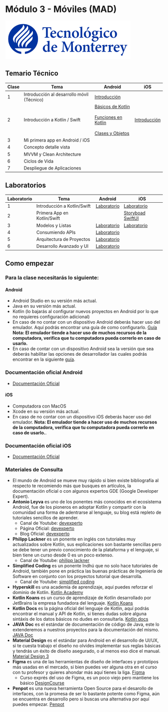 # Módulo 3 - Móviles (MAD)

![Tec de Monterrey](/images/logotecmty.png)

## Temario Técnico
| Clase | Tema                                       | Android                                                                                                                                                                                                                                                                                                                                                                                                                                                                                           | iOS                                                   |
| ----- | ------------------------------------------ | ------------------------------------------------------------------------------------------------------------------------------------------------------------------------------------------------------------------------------------------------------------------------------------------------------------------------------------------------------------------------------------------------------------------------------------------------------------------------------------------------- | ----------------------------------------------------- |
| 1     | Introducción al desarrollo móvil (Técnico) | [Introducción](https://docs.google.com/presentation/d/1IWuIlCWQ2FLjHXrOKezM8-RiSa1Or-wo9l-ckO_1HLY/edit#slide=id.g23bc83ae714_0_0)                                                                                                                                                                                                                                                                                                                                                                |
| 2     | Introducción a Kotlin / Swift              | [Básicos de Kotlin](https://docs.google.com/presentation/d/1fMJWpEbnQGd39zwsrzVWm3hM9Myh6mWYS1Tgq8USrls/edit?usp=sharing&resourcekey=0-TC3peTh9IKAQx3IoIxJfGw) <br /><br /> [Funciones en Kotlin](https://docs.google.com/presentation/d/1fMJWpEbnQGd39zwsrzVWm3hM9Myh6mWYS1Tgq8USrls/edit?usp=sharing&resourcekey=0-TC3peTh9IKAQx3IoIxJfGw) <br /><br /> [Clases y Objetos](https://docs.google.com/presentation/d/1NWo4-P8zO0rnlDB6zEMH7oPZP1PEP3q0d9wKB-asV9s/edit#slide=id.gb9961b3fa0_0_433) | [Introducción](/mobile/ios/ppts/IOS_Introduction.pdf) |
| 3     | Mi primera app en Android / iOS            |
| 4     | Concepto detalle vista                     |
| 5     | MVVM y Clean Architecture                  |
| 6     | Ciclos de Vida                             |
| 7     | Despliegue de Aplicaciones                 |

## Laboratorios
| Laboratorio | Tema                        | Android                                                       | iOS                                                                                    |
| ----------- | --------------------------- | ------------------------------------------------------------- | -------------------------------------------------------------------------------------- |
| 1           | Introducción a Kotlin/Swift | [Laboratorio](/mobile/labs/1_intro_kotlin.md)                 | [Laboratorio](/mobile/ios/1_intro_swift.md)                                            |
| 2           | Primera App en Kotlin/Swift |                                                               | [Storyboad](/mobile/ios/1_bases/firstapp/) [SwiftUI](/mobile/ios/1_bases/loginswiftui) |
| 3           | Modelos y Listas            | [Laboratorio](/mobile/labs/3_data_classes_y_recyclerview.md)  | [Laboratorio](/mobile/ios/2_modelos_y_listas.md)                                       |
| 4           | Consumiendo APIs            | [Laboratorio](/mobile/labs/4_consumiendo_apis.md)             |
| 5           | Arquitectura de Proyectos   | [Laboratorio](/mobile/labs/5_arquitectura_mvvm.md)            |
| 6           | Desarrollo Avanzado y UI    | [Laboratorio](/mobile/labs/6_fragmentos_y_material_design.md) |

## Como empezar
### Para la clase necesitarás lo siguiente:

#### Android
- Android Studio en su versión más actual.
- Java en su versión más actual.
- Kotlin (lo bajarás al configurar nuevos proyectos en Android por lo que no requieres configuración adicional)
- En caso de no contar con un dispositivo Android deberás hacer uso del emulador. Aquí podrás encontrar una guía de como configurarlo. [Guía](https://developer.android.com/design-for-safety/privacy-sandbox/download?hl=es-419#:~:text=Set%20up%20an%20Android%20device%20emulator%20image,-To%20set%20up&text=Install%20the%20latest%20Canary%20build,it%20isn't%20already%20installed.) **Nota: El emulador tiende a hacer uso de muchos recursos de la computadora, verifica que tu computadora pueda correrlo en caso de usarlo.**
- En caso de contar con un dispositivo Android sea la versión que sea deberás habilitar las opciones de desarrollador las cuales podrás encontrar en la siguiente [guía](https://developer.android.com/studio/debug/dev-options?hl=es-419).

### Documentación oficial Android
- [Documentación Oficial](https://developer.android.com/?hl=es-419)

#### iOS
- Computadora con MacOS
- Xcode en su versión más actual.
- En caso de no contar con un dispositivo iOS deberás hacer uso del emulador. **Nota: El emulador tiende a hacer uso de muchos recursos de la computadora, verifica que tu computadora pueda correrlo en caso de usarlo.**.

### Documentación oficial iOS
- [Documentación Oficial](https://developer.apple.com/develop/)

### Materiales de Consulta
- El mundo de Android se mueve muy rápido si bien existe bibliografía al respecto te recomiendo más que busques en artículos, la documentación oficial o con algunos expertos GDE (Google Developer Expert).
- **Antonio Leyva** es uno de los ponentes más conocidos en el ecosistema Android, fue de los pioneros en adoptar Kotlin y compartir con la comunidad una forma de adentrarse al lenguaje, su blog está repleto de tutoriales sencillos de aprender.
  - Canal de Youtube: [devexperto](https://www.youtube.com/@devexperto)
  - Página Oficial: [devexperto](https://devexperto.com/)
  - Blog Oficial: [devexperto](https://devexperto.com/blog/)
- **Philipp Lackner** es un ponente en inglés con tutoriales muy actualizados sobre Kotlin, sus explicaciones son bastante sencillas pero se debe tener un previo conocimiento de la plataforma y el lenguaje, si bien tiene un curso desde 0 es un poco extenso.
  - Canal de Youtube: [philipp lackner](https://www.youtube.com/@PhilippLackner)
- **Simplified Coding** es un ponente Indhú que no solo hace tutoriales de Android, también pone en práctica las buenas prácticas de Ingeniería de Software en conjunto con los proyectos tutorial que desarrolla.
  - Canal de Youtube: [simplified coding](https://www.youtube.com/@SimplifiedCoding)
- **Hyperskill** es una academia de aprendizaje, aquí puedes reforzar el dominio de Kotlin. [Kotlin Academy](https://hyperskill.org/tracks?category=4)
- **Kotlin Koans** es un curso de aprendizaje de Kotlin desarrollado por JetBrains la empresa fundadora del lenguaje. [Kotlin Koans](https://kotlinlang.org/docs/koans.html)
- **Kotlin Docs** es la página oficial del lenguaje de Kotlin, aquí podrás encontrar el manual y API de Kotlin, si tienes dudas sobre alguna sintáxis de los datos básicos no dudes en consultarla. [Kotlin docs](https://kotlinlang.org/docs/home.html)
- **JAVA Doc** es el estándar de documentación de código de Java, este lo extenderemos a nuestros proyectos para la documentación del mismo. [JAVA Doc](https://docs.oracle.com/javase/8/docs/technotes/tools/windows/javadoc.html)
- **Material Design** es el estándar para Android en el desarrollo de UI/UX, si te cuesta trabajo el diseño no olvides implementar sus reglas básicas y tendrás un éxito de diseño asegurado, o al menos eso dice el manual. [Material Design 3](https://m3.material.io/)
- **Figma** es una de las herramientas de diseño de interfaces y prototipos más usadas en el mercado, si bien puedes ver alguna otra en el curso con tu profesor y quieres ahondar más aquí tienes la liga. [Figma](https://www.figma.com/login)
  - Curso exprés del uso de Figma, es un poco viejo pero mantiene los básico [DesignCourse](https://www.youtube.com/watch?v=3q3FV65ZrUs&t=695s)
- **Penpot** es una nueva herramienta Open Source para el desarollo de interfaces, con la promesa de ser lo bastante potente como Figma, aún se encuentra en desarrollo pero si buscas una alternativa por aquí puedes empezar. [Penpot](https://penpot.app/)